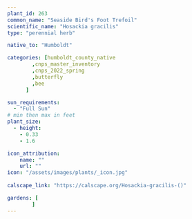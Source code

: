 ```yaml
---
plant_id: 263 
common_name: "Seaside Bird's Foot Trefoil"
scientific_name: "Hosackia gracilis"
type: "perennial herb"

native_to: "Humboldt"

categories: [humboldt_county_native
        ,cnps_master_inventory
        ,cnps_2022_spring
        ,butterfly
        ,bee
      ]

sun_requirements:
  - "Full Sun"
# min then max in feet
plant_size:
  - height: 
    - 0.33 
    - 1.6

icon_attribution: 
    name: ""
    url: ""
icon: "/assets/images/plants/_icon.jpg"
 
calscape_link: "https://calscape.org/Hosackia-gracilis-()"

gardens: [
        ]
---
```

